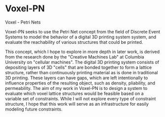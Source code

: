 # Voxel-PN

Voxel - Petri Nets

Voxel-PN seeks to use the Petri Net concept from the field of Discrete Event Systems to model the behavior of a digital 3D printing system system, and evaluate the reachability of various structures that could be printed.

This concept, which I hope to explore in more depth in later work, is derived from the research done by the "Creative Machines Lab" at Columbia University on "cellular machines". The digital 3D printing system consists of depositing layers of 3D "cells" that are bonded together to form a lattice structure, rather than continuously printing material as is done in traditional 3D printing. These layers can have gaps, which are left intentionally to influence properties of the resulting object, such as density, pliability, and permeability. The aim of my work in Voxel-PN is to design a system to evaluate which voxel lattice structures would be feasible based on a variable set of constraints. While I will not explore every type of constraint structure, I hope that this work will serve as an infrastructure for easily modeling future constraints.

